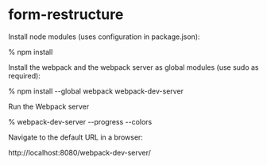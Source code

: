 # form-restructure
Install node modules (uses configuration in package.json):

% npm install

Install the webpack and the webpack server as global modules (use sudo as required):

% npm install --global webpack webpack-dev-server

Run the Webpack server

% webpack-dev-server --progress --colors

Navigate to the default URL in a browser:

http://localhost:8080/webpack-dev-server/